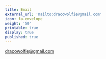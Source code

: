 ```yaml
---
title: Email
external_url: 'mailto:dracowolfie@gmail.com'
icon: fa-envelope
weight: '50'
printable: true
display: true
published: true
---
```

dracowolfie@gmail.com
